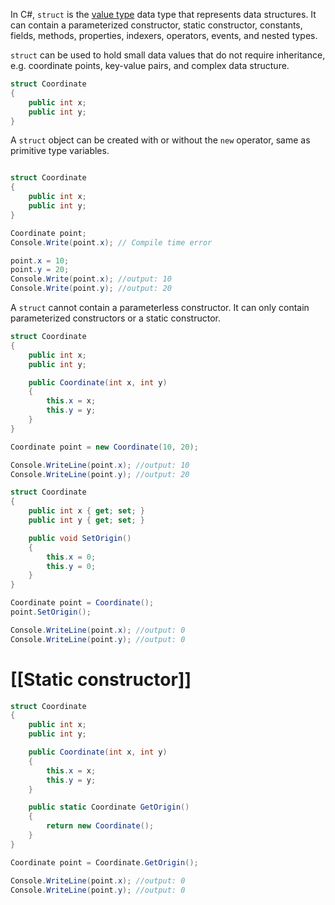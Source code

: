 In C#, `struct` is the [value type](https://www.tutorialsteacher.com/csharp/csharp-value-type-and-reference-type) data type that represents data structures. It can contain a parameterized constructor, static constructor, constants, fields, methods, properties, indexers, operators, events, and nested types.

`struct` can be used to hold small data values that do not require inheritance, e.g. coordinate points, key-value pairs, and complex data structure.


```c#
struct Coordinate
{
    public int x;
    public int y;
}
```

A `struct` object can be created with or without the `new` operator, same as primitive type variables.


```c#

struct Coordinate
{
    public int x;
    public int y;
}

Coordinate point;
Console.Write(point.x); // Compile time error  

point.x = 10;
point.y = 20;
Console.Write(point.x); //output: 10  
Console.Write(point.y); //output: 20 

```

A `struct` cannot contain a parameterless constructor. It can only contain parameterized constructors or a static constructor.

```c#
struct Coordinate
{
    public int x;
    public int y;

    public Coordinate(int x, int y)
    {
        this.x = x;
        this.y = y;
    }
}

Coordinate point = new Coordinate(10, 20);

Console.WriteLine(point.x); //output: 10  
Console.WriteLine(point.y); //output: 20  
```


```c#
struct Coordinate
{
    public int x { get; set; }
    public int y { get; set; }

    public void SetOrigin()
    {
        this.x = 0;
        this.y = 0;
    }
}

Coordinate point = Coordinate();
point.SetOrigin();

Console.WriteLine(point.x); //output: 0  
Console.WriteLine(point.y); //output: 0
```

# [[Static constructor]]

```c#
struct Coordinate
{
    public int x;
    public int y;

    public Coordinate(int x, int y)
    {
        this.x = x;
        this.y = y;
    }

    public static Coordinate GetOrigin()
    {
        return new Coordinate();
    }
}

Coordinate point = Coordinate.GetOrigin();

Console.WriteLine(point.x); //output: 0  
Console.WriteLine(point.y); //output: 0  
```